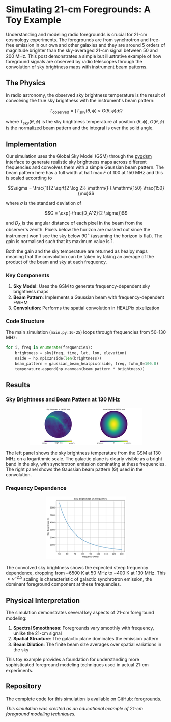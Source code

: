 ---
---
# Simulating 21-cm Foregrounds: A Toy Example

Understanding and modeling radio foregrounds is crucial for 21-cm cosmology experiments. The foregrounds are from synchrotron and free-free emission in our own and other galaxies and they are around 5 orders of magnitude brighter than the sky-averaged 21-cm signal between 50 and 200 MHz. This post demonstrates a simple but illustrative example of how foreground signals are observed by radio telescopes through the convolution of sky brightness maps with instrument beam patterns.

## The Physics

In radio astronomy, the observed sky brightness temperature is the result of convolving the true sky brightness with the instrument's beam pattern:


$$T_\mathrm{observed} = \int T_\mathrm{sky}(\theta,\phi) \times G(\theta, \phi) d\Omega$$


where $T_\mathrm{sky}(\theta,\phi)$ is the sky brightness temperature at position $(\theta, \phi)$, $G(\theta, \phi)$ is the normalized beam pattern and the integral is over the solid angle.

## Implementation

Our simulation uses the Global Sky Model (GSM) through the [pygdsm](https://github.com/telegraphic/pygdsm) interface to generate realistic sky brightness maps across different frequencies and convolves them with a simple Gaussian beam pattern. The beam pattern here has a full width at half max $F$ of 100 at 150 MHz and this is scaled according to


$$\sigma = \frac{1}{2 \sqrt{2 \log 2}} \mathrm{F}_\mathrm{150} \frac{150}{\nu}$$

where $\sigma$ is the standard deviation of 

$$G = \exp(-\frac{D_A^2}{2 \sigma})$$

and $D_A$ is the angular distance of each pixel in the beam from the observer's zenith. Pixels below the horizon are masked out since the instrument won't see the sky below 90$^\circ$ (assuming the horizon is flat). The gain is normalised such that its maximum value is 1. 

Both the gain and the sky temperature are returned as healpy maps meaning that the convolution can be taken by taking an average of the product of the beam and sky at each frequency.

### Key Components

1. **Sky Model**: Uses the GSM to generate frequency-dependent sky brightness maps
2. **Beam Pattern**: Implements a Gaussian beam with frequency-dependent FWHM
3. **Convolution**: Performs the spatial convolution in HEALPix pixelization

### Code Structure

The main simulation (`main.py:16-25`) loops through frequencies from 50-130 MHz:

```python
for i, freq in enumerate(frequencies):
    brightness = sky(freq, time, lat, lon, elevation)
    nside = hp.npix2nside(len(brightness))
    beam_pattern = gaussian_beam_healpix(nside, freq, fwhm_0=100.0)
    temperature.append(np.nanmean(beam_pattern * brightness))
```

## Results

### Sky Brightness and Beam Pattern at 130 MHz

<center><img src="./posts/images/beam_sky_pattern.png" width="70%" alt-text="Sky and Beam Pattern"></center>

The left panel shows the sky brightness temperature from the GSM at 130 MHz on a logarithmic scale. The galactic plane is clearly visible as a bright band in the sky, with synchrotron emission dominating at these frequencies. The right panel shows the Gaussian beam pattern (G) used in the convolution.

### Frequency Dependence

<center><img src="./posts/images/sky_brightness_vs_frequency.png" width="50%" alt-text="Sky Brightness vs Frequency"></center>

The convolved sky brightness shows the expected steep frequency dependence, dropping from ~6500 K at 50 MHz to ~400 K at 130 MHz. This $\approx \nu^{-2.5}$ scaling is characteristic of galactic synchrotron emission, the dominant foreground component at these frequencies.

## Physical Interpretation

The simulation demonstrates several key aspects of 21-cm foreground modeling:

1. **Spectral Smoothness**: Foregrounds vary smoothly with frequency, unlike the 21-cm signal
2. **Spatial Structure**: The galactic plane dominates the emission pattern
3. **Beam Dilution**: The finite beam size averages over spatial variations in the sky

This toy example provides a foundation for understanding more sophisticated foreground modeling techniques used in actual 21-cm experiments.

## Repository

The complete code for this simulation is available on GitHub: [foregrounds](https://github.com/htjb/foregrounds).

*This simulation was created as an educational example of 21-cm foreground modeling techniques.*